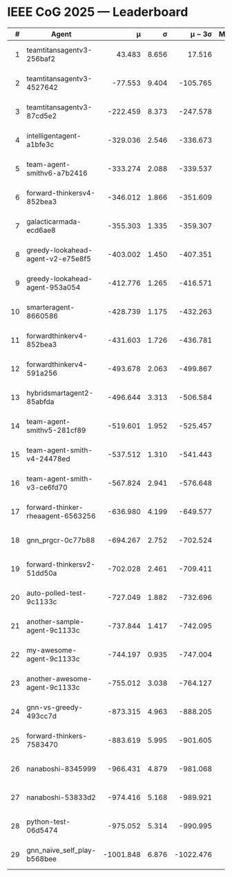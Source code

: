 # IEEE CoG 2025 — Leaderboard

| # | Agent | μ | σ | μ − 3σ | Matches | Updated |
|---:|---|---:|---:|---:|---:|---|
| 1 | teamtitansagentv3-256baf2 | 43.483 | 8.656 | 17.516 | 20056 | 2025-08-24 19:12 |
| 2 | teamtitansagentv3-4527642 | -77.553 | 9.404 | -105.765 | 19810 | 2025-08-24 19:12 |
| 3 | teamtitansagentv3-87cd5e2 | -222.459 | 8.373 | -247.578 | 20866 | 2025-08-24 19:12 |
| 4 | intelligentagent-a1bfe3c | -329.036 | 2.546 | -336.673 | 16621 | 2025-08-24 19:12 |
| 5 | team-agent-smithv6-a7b2416 | -333.274 | 2.088 | -339.537 | 19700 | 2025-08-24 19:12 |
| 6 | forward-thinkersv4-852bea3 | -346.012 | 1.866 | -351.609 | 15810 | 2025-08-24 19:12 |
| 7 | galacticarmada-ecd6ae8 | -355.303 | 1.335 | -359.307 | 18480 | 2025-08-24 19:12 |
| 8 | greedy-lookahead-agent-v2-e75e8f5 | -403.002 | 1.450 | -407.351 | 20200 | 2025-08-24 19:12 |
| 9 | greedy-lookahead-agent-953a054 | -412.776 | 1.265 | -416.571 | 18260 | 2025-08-24 19:12 |
| 10 | smarteragent-8660586 | -428.739 | 1.175 | -432.263 | 16462 | 2025-08-24 19:12 |
| 11 | forwardthinkerv4-852bea3 | -431.603 | 1.726 | -436.781 | 16457 | 2025-08-24 19:12 |
| 12 | forwardthinkerv4-591a256 | -493.678 | 2.063 | -499.867 | 16237 | 2025-08-24 19:12 |
| 13 | hybridsmartagent2-85abfda | -496.644 | 3.313 | -506.584 | 16411 | 2025-08-24 19:12 |
| 14 | team-agent-smithv5-281cf89 | -519.601 | 1.952 | -525.457 | 19060 | 2025-08-24 19:12 |
| 15 | team-agent-smith-v4-24478ed | -537.512 | 1.310 | -541.443 | 19956 | 2025-08-24 19:12 |
| 16 | team-agent-smith-v3-ce6fd70 | -567.824 | 2.941 | -576.648 | 20396 | 2025-08-24 19:12 |
| 17 | forward-thinker-rheaagent-6563256 | -636.980 | 4.199 | -649.577 | 18508 | 2025-08-24 19:12 |
| 18 | gnn_prgcr-0c77b88 | -694.267 | 2.752 | -702.524 | 17320 | 2025-08-24 19:12 |
| 19 | forward-thinkersv2-51dd50a | -702.028 | 2.461 | -709.411 | 19068 | 2025-08-24 19:12 |
| 20 | auto-polled-test-9c1133c | -727.049 | 1.882 | -732.696 | 20240 | 2025-08-24 19:12 |
| 21 | another-sample-agent-9c1133c | -737.844 | 1.417 | -742.095 | 19800 | 2025-08-24 19:12 |
| 22 | my-awesome-agent-9c1133c | -744.197 | 0.935 | -747.004 | 19760 | 2025-08-24 19:12 |
| 23 | another-awesome-agent-9c1133c | -755.012 | 3.038 | -764.127 | 21120 | 2025-08-24 19:12 |
| 24 | gnn-vs-greedy-493cc7d | -873.315 | 4.963 | -888.205 | 15320 | 2025-08-24 19:12 |
| 25 | forward-thinkers-7583470 | -883.619 | 5.995 | -901.605 | 18220 | 2025-08-24 19:12 |
| 26 | nanaboshi-8345999 | -966.431 | 4.879 | -981.068 | 16070 | 2025-08-24 19:12 |
| 27 | nanaboshi-53833d2 | -974.416 | 5.168 | -989.921 | 15300 | 2025-08-24 19:12 |
| 28 | python-test-06d5474 | -975.052 | 5.314 | -990.995 | 15790 | 2025-08-24 19:12 |
| 29 | gnn_naive_self_play-b568bee | -1001.848 | 6.876 | -1022.476 | 15760 | 2025-08-24 19:12 |
